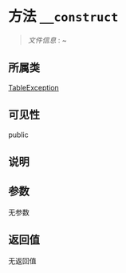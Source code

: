 # 方法 `__construct`

> *文件信息* : ~

## 所属类 

[TableException](../TableException.md)

## 可见性

public

## 说明



## 参数


无参数


## 返回值

无返回值
